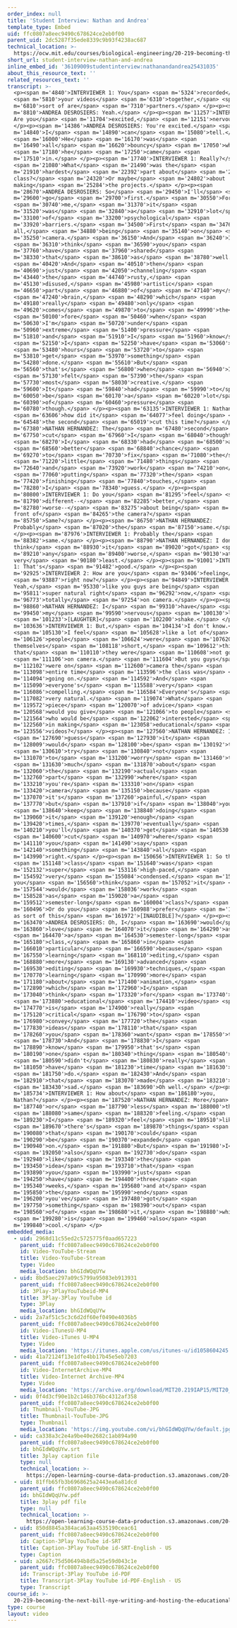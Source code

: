 ```yaml
---
order_index: null
title: 'Student Interview: Nathan and Andrea'
template_type: Embed
uid: ffc0807a8eec9490c678624ce2eb0f00
parent_uid: 2dc5287f35ede8339c9b93f4238ac687
technical_location: >-
  https://ocw.mit.edu/courses/biological-engineering/20-219-becoming-the-next-bill-nye-writing-and-hosting-the-educational-show-january-iap-2015/day-13-screening-final-cuts/student-interview-nathan-and-andrea
short_url: student-interview-nathan-and-andrea
inline_embed_id: '36109009studentinterview:nathanandandrea25431035'
about_this_resource_text: ''
related_resources_text: ''
transcript: >-
  <p><span m='4840'>INTERVIEWER 1: You</span> <span m='5324'>recorded</span>
  <span m='5810'>your videos</span> <span m='6310'>together,</span> <span
  m='6810'>sort of are</span> <span m='7310'>partners.</span> </p><p><span
  m='8810'>ANDREA DESROSIERS: Yeah.</span> </p><p><span m='11257'>INTERVIEWER 1:
  Are you</span> <span m='11704'>excited,</span> <span m='12151'>nervous?</span>
  </p><p><span m='14386'>ANDREA DESROSIERS: You're excited.</span> <span
  m='14840'>I</span> <span m='14890'>can</span> <span m='15080'>tell.</span>
  <span m='16000'>He</span> <span m='16170'>was</span> <span
  m='16490'>all</span> <span m='16620'>bouncy</span> <span m='17050'>when</span>
  <span m='17180'>he</span> <span m='17250'>came</span> <span
  m='17510'>in.</span> </p><p><span m='17740'>INTERVIEWER 1: Really?</span>
  <span m='21080'>What</span> <span m='21490'>was the</span> <span
  m='21910'>hardest</span> <span m='22392'>part about</span> <span m='22874'>the
  class?</span> <span m='24320'>Or maybe</span> <span m='24802'>about
  making</span> <span m='25284'>the projects.</span> </p><p><span
  m='28670'>ANDREA DESROSIERS: So</span> <span m='29450'>I'll</span> <span
  m='29600'>go</span> <span m='29700'>first.</span> <span m='30550'>For</span>
  <span m='30740'>me,</span> <span m='31370'>it</span> <span
  m='31520'>was</span> <span m='32840'>a</span> <span m='32910'>lot</span> <span
  m='33100'>of</span> <span m='33200'>psychological</span> <span
  m='33920'>barriers.</span> <span m='34500'>First</span> <span m='34760'>of
  all,</span> <span m='34880'>being</span> <span m='35140'>on</span> <span
  m='35250'>camera.</span> <span m='36150'>And</span> <span m='36240'>I</span>
  <span m='36310'>think</span> <span m='36590'>you</span> <span
  m='37760'>have</span> <span m='37960'>shared</span> <span
  m='38330'>that</span> <span m='38610'>as</span> <span m='38780'>well.</span>
  <span m='40420'>And</span> <span m='40510'>then</span> <span
  m='40690'>just</span> <span m='42050'>channeling</span> <span
  m='43440'>the</span> <span m='44740'>rusty,</span> <span
  m='45130'>disused,</span> <span m='45980'>artistic</span> <span
  m='46650'>part</span> <span m='46880'>of</span> <span m='47140'>my</span>
  <span m='47240'>brain,</span> <span m='48290'>which</span> <span
  m='49180'>really</span> <span m='49480'>only</span> <span
  m='49620'>comes</span> <span m='49870'>to</span> <span m='49990'>the</span>
  <span m='50100'>fore</span> <span m='50460'>when</span> <span
  m='50630'>I'm</span> <span m='50720'>under</span> <span
  m='50960'>extreme</span> <span m='51400'>pressure</span> <span
  m='51810'>and</span> <span m='51910'>I</span> <span m='51960'>know</span>
  <span m='52150'>I</span> <span m='52250'>have</span> <span m='53060'>24</span>
  <span m='53480'>hours</span> <span m='53720'>to</span> <span
  m='53810'>get</span> <span m='53970'>something</span> <span
  m='54280'>done.</span> <span m='55610'>But</span> <span
  m='56560'>that's</span> <span m='56800'>when</span> <span m='56940'>I</span>
  <span m='57130'>felt</span> <span m='57390'>the</span> <span
  m='57730'>most</span> <span m='58030'>creative.</span> <span
  m='59600'>It</span> <span m='59840'>had</span> <span m='59990'>to</span> <span
  m='60050'>be</span> <span m='60170'>a</span> <span m='60220'>lot</span> <span
  m='60390'>of</span> <span m='60460'>pressure</span> <span
  m='60780'>though.</span> </p><p><span m='63135'>INTERVIEWER 1: Nathan,</span>
  <span m='63606'>how did it</span> <span m='64077'>feel doing</span> <span
  m='64548'>the second</span> <span m='65019'>cut this time?</span> </p><p><span
  m='67380'>NATHAN HERNANDEZ: The</span> <span m='67480'>second</span> <span
  m='67750'>cut</span> <span m='67960'>I</span> <span m='68040'>thought</span>
  <span m='68270'>I</span> <span m='68330'>had</span> <span m='68500'>a</span>
  <span m='68560'>better</span> <span m='68840'>chance</span> <span
  m='69270'>to</span> <span m='70730'>fix</span> <span m='71080'>the</span>
  <span m='71220'>little</span> <span m='71480'>things</span> <span
  m='72640'>and</span> <span m='73920'>work</span> <span m='74210'>on</span>
  <span m='77060'>putting</span> <span m='77320'>the</span> <span
  m='77420'>finishing</span> <span m='77840'>touches,</span> <span
  m='78280'>I</span> <span m='78340'>guess.</span> </p><p><span
  m='80800'>INTERVIEWER 1: Do you</span> <span m='81295'>feel</span> <span
  m='81790'>different--</span> <span m='82285'>better,</span> <span
  m='82780'>worse--</span> <span m='83275'>about being</span> <span m='83770'>in
  front of</span> <span m='84265'>the camera?</span> <span
  m='85750'>Same?</span> </p><p><span m='86750'>NATHAN HERNANDEZ:
  Probably</span> <span m='87020'>the</span> <span m='87150'>same.</span>
  </p><p><span m='87976'>INTERVIEWER 1: Probably the</span> <span
  m='88382'>same.</span> </p><p><span m='88790'>NATHAN HERNANDEZ: I don't
  think</span> <span m='88930'>it</span> <span m='89020'>got</span> <span
  m='89210'>any</span> <span m='89400'>worse,</span> <span m='90130'>at the
  very</span> <span m='90180'>least.</span> </p><p><span m='91001'>INTERVIEWER
  1: That's</span> <span m='91482'>good.</span> </p><p><span
  m='92925'>INTERVIEWER 2: How are you</span> <span m='93406'>feeling</span>
  <span m='93887'>right now?</span> </p><p><span m='94849'>INTERVIEWER 1:
  Yeah,</span> <span m='95330'>like you guys are being</span> <span
  m='95811'>super natural right</span> <span m='96292'>now,</span> <span
  m='96773'>totally</span> <span m='97254'>on camera.</span> </p><p><span
  m='98860'>NATHAN HERNANDEZ: I</span> <span m='99310'>have</span> <span
  m='99450'>my</span> <span m='99590'>nervous</span> <span m='100130'>leg</span>
  <span m='101233'>[LAUGHTER]</span> <span m='102200'>shake.</span> </p><p><span
  m='103636'>INTERVIEWER 1: But,</span> <span m='104134'>I don't know.</span>
  <span m='105130'>I feel</span> <span m='105628'>like a lot of</span> <span
  m='106126'>people</span> <span m='106624'>were</span> <span m='107620'>selling
  themselves</span> <span m='108118'>short,</span> <span m='109612'>thinking
  that</span> <span m='110110'>they were</span> <span m='110608'>not good</span>
  <span m='111106'>on camera.</span> <span m='111604'>But you guys</span> <span
  m='112102'>were on</span> <span m='112600'>camera the</span> <span
  m='113098'>entire time</span> <span m='113596'>the class was</span> <span
  m='114094'>going on.</span> <span m='114592'>And</span> <span
  m='115090'>everyone's</span> <span m='115588'>very</span> <span
  m='116086'>compelling.</span> <span m='116584'>Everyone's</span> <span
  m='117082'>very natural.</span> <span m='119074'>What</span> <span
  m='119572'>piece</span> <span m='120070'>of advice</span> <span
  m='120568'>would you give</span> <span m='121066'>to people</span> <span
  m='121564'>who would be</span> <span m='122062'>interested</span> <span
  m='122560'>in making</span> <span m='123058'>educational</span> <span
  m='123556'>videos?</span> </p><p><span m='127560'>NATHAN HERNANDEZ: I</span>
  <span m='127690'>guess</span> <span m='127930'>it</span> <span
  m='128009'>would</span> <span m='128100'>be</span> <span m='130192'>to</span>
  <span m='130610'>try</span> <span m='130840'>not</span> <span
  m='131070'>to</span> <span m='131200'>worry</span> <span m='131460'>too</span>
  <span m='131630'>much</span> <span m='131870'>about</span> <span
  m='132060'>the</span> <span m='132190'>actual</span> <span
  m='132760'>part</span> <span m='132990'>where</span> <span
  m='133210'>you're</span> <span m='133310'>on</span> <span
  m='133420'>camera</span> <span m='135150'>because</span> <span
  m='137070'>it's</span> <span m='137260'>painful,</span> <span
  m='137770'>but</span> <span m='137910'>if</span> <span m='138040'>you</span>
  <span m='138640'>keep</span> <span m='138840'>doing</span> <span
  m='139060'>it</span> <span m='139120'>enough</span> <span
  m='139420'>times,</span> <span m='139770'>eventually</span> <span
  m='140210'>you'll</span> <span m='140370'>get</span> <span m='140530'>a</span>
  <span m='140600'>cut</span> <span m='140970'>where</span> <span
  m='141110'>you</span> <span m='141490'>say</span> <span
  m='142140'>something</span> <span m='143840'>all</span> <span
  m='143990'>right.</span> </p><p><span m='150656'>INTERVIEWER 1: So this</span>
  <span m='151148'>class</span> <span m='151640'>was</span> <span
  m='152132'>super</span> <span m='153116'>high-paced,</span> <span
  m='154592'>very</span> <span m='155084'>condensed.</span> <span m='156068'>Do
  you</span> <span m='156560'>think</span> <span m='157052'>it</span> <span
  m='157544'>would</span> <span m='158036'>work</span> <span
  m='158528'>as</span> <span m='159020'>a</span> <span
  m='159512'>semester-long</span> <span m='160004'>class?</span> <span
  m='160496'>Or do you</span> <span m='160988'>prefer</span> <span m='161480'>it
  as sort of this</span> <span m='161972'>[INAUDIBLE]?</span> </p><p><span
  m='163470'>ANDREA DESROSIERS: Oh, I</span> <span m='163690'>would</span> <span
  m='163860'>love</span> <span m='164070'>it</span> <span m='164290'>as</span>
  <span m='164470'>a</span> <span m='164530'>semester-long</span> <span
  m='165180'>class,</span> <span m='165860'>in</span> <span
  m='166010'>particular</span> <span m='166590'>because</span> <span
  m='167550'>learning</span> <span m='168110'>editing,</span> <span
  m='168880'>more</span> <span m='169130'>advanced</span> <span
  m='169530'>editing</span> <span m='169930'>techniques,</span> <span
  m='170770'>learning</span> <span m='170990'>more</span> <span
  m='171180'>about</span> <span m='171400'>animation,</span> <span
  m='172890'>which</span> <span m='172960'>I</span> <span
  m='173040'>think</span> <span m='173320'>for</span> <span m='173740'>an</span>
  <span m='173880'>educational</span> <span m='174410'>video</span> <span
  m='174770'>is</span> <span m='174900'>really</span> <span
  m='175120'>critical</span> <span m='176790'>to</span> <span
  m='176980'>convey</span> <span m='177720'>the</span> <span
  m='177830'>ideas</span> <span m='178110'>that</span> <span
  m='178260'>you</span> <span m='178360'>want</span> <span m='178550'>to.</span>
  <span m='178730'>And</span> <span m='178830'>I</span> <span
  m='178890'>know</span> <span m='179950'>that's</span> <span
  m='180190'>one</span> <span m='180340'>thing</span> <span m='180540'>I</span>
  <span m='180590'>didn't</span> <span m='180830'>really</span> <span
  m='181050'>have</span> <span m='181230'>time</span> <span m='181630'>to</span>
  <span m='181750'>do.</span> <span m='182430'>And</span> <span
  m='182910'>that</span> <span m='183070'>made</span> <span m='183210'>me</span>
  <span m='183430'>sad.</span> <span m='183690'>Oh well.</span> </p><p><span
  m='185734'>INTERVIEWER 1: How about</span> <span m='186180'>you,
  Nathan?</span> </p><p><span m='187520'>NATHAN HERNANDEZ: More</span> <span
  m='187740'>or</span> <span m='187790'>less</span> <span m='188000'>the</span>
  <span m='188080'>same</span> <span m='188320'>feeling.</span> <span
  m='189230'>I</span> <span m='189320'>feel</span> <span m='189510'>like</span>
  <span m='189670'>there's</span> <span m='189870'>things</span> <span
  m='190080'>that</span> <span m='190170'>could</span> <span
  m='190290'>be</span> <span m='190370'>expanded</span> <span
  m='190940'>on.</span> <span m='191880'>But</span> <span m='191980'>I</span>
  <span m='192050'>also</span> <span m='192730'>do</span> <span
  m='192940'>like</span> <span m='193340'>the</span> <span
  m='193450'>idea</span> <span m='193710'>that</span> <span
  m='193890'>you</span> <span m='193990'>just</span> <span
  m='194250'>have</span> <span m='194400'>three</span> <span
  m='195340'>weeks,</span> <span m='195680'>and at</span> <span
  m='195850'>the</span> <span m='195990'>end</span> <span
  m='196200'>you've</span> <span m='197480'>got</span> <span
  m='197750'>something</span> <span m='198390'>out</span> <span
  m='198560'>of</span> <span m='198680'>it,</span> <span m='198880'>which</span>
  <span m='199280'>is</span> <span m='199460'>also</span> <span
  m='199840'>cool.</span> </p>
embedded_media:
  - uid: 2968d11c55ed2c5725775f0aad657223
    parent_uid: ffc0807a8eec9490c678624ce2eb0f00
    id: Video-YouTube-Stream
    title: Video-YouTube-Stream
    type: Video
    media_location: bhGIdWQqUYw
  - uid: 8bd5aec297a09c5799a95083eb913931
    parent_uid: ffc0807a8eec9490c678624ce2eb0f00
    id: 3Play-3PlayYouTubeid-MP4
    title: 3Play-3Play YouTube id
    type: 3Play
    media_location: bhGIdWQqUYw
  - uid: 2a7af51c5c3c6d2df60ef0490e4036b5
    parent_uid: ffc0807a8eec9490c678624ce2eb0f00
    id: Video-iTunesU-MP4
    title: Video-iTunes U-MP4
    type: Video
    media_location: 'https://itunes.apple.com/us/itunes-u/id1058604245'
  - uid: 41a72124f13e1dfe4bb17b45e5eb7203
    parent_uid: ffc0807a8eec9490c678624ce2eb0f00
    id: Video-InternetArchive-MP4
    title: Video-Internet Archive-MP4
    type: Video
    media_location: 'https://archive.org/download/MIT20.219IAP15/MIT20_219IAP15_D13P4_300k.mp4'
  - uid: 0f4d3cf90e1b2c146b376bc4312af358
    parent_uid: ffc0807a8eec9490c678624ce2eb0f00
    id: Thumbnail-YouTube-JPG
    title: Thumbnail-YouTube-JPG
    type: Thumbnail
    media_location: 'https://img.youtube.com/vi/bhGIdWQqUYw/default.jpg'
  - uid: ca338a3c2e4a9be40e2682c1ab894a90
    parent_uid: ffc0807a8eec9490c678624ce2eb0f00
    id: bhGIdWQqUYw.srt
    title: 3play caption file
    type: null
    technical_location: >-
      https://open-learning-course-data-production.s3.amazonaws.com/20-219-becoming-the-next-bill-nye-writing-and-hosting-the-educational-show-january-iap-2015/ca338a3c2e4a9be40e2682c1ab894a90_bhGIdWQqUYw.srt
  - uid: 81ffb65fb3b6968625a2443ea6a81dcd
    parent_uid: ffc0807a8eec9490c678624ce2eb0f00
    id: bhGIdWQqUYw.pdf
    title: 3play pdf file
    type: null
    technical_location: >-
      https://open-learning-course-data-production.s3.amazonaws.com/20-219-becoming-the-next-bill-nye-writing-and-hosting-the-educational-show-january-iap-2015/81ffb65fb3b6968625a2443ea6a81dcd_bhGIdWQqUYw.pdf
  - uid: 850d8845a384aca63aa4535190ceac61
    parent_uid: ffc0807a8eec9490c678624ce2eb0f00
    id: Caption-3Play YouTube id-SRT
    title: Caption-3Play YouTube id-SRT-English - US
    type: Caption
  - uid: a2667c75d506494b8d5a25e59d043c1e
    parent_uid: ffc0807a8eec9490c678624ce2eb0f00
    id: Transcript-3Play YouTube id-PDF
    title: Transcript-3Play YouTube id-PDF-English - US
    type: Transcript
course_id: >-
  20-219-becoming-the-next-bill-nye-writing-and-hosting-the-educational-show-january-iap-2015
type: course
layout: video
---
```

